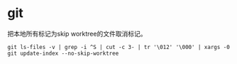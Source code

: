 # git

把本地所有标记为skip worktree的文件取消标记。
``` SHELL
git ls-files -v | grep -i ^S | cut -c 3- | tr '\012' '\000' | xargs -0 git update-index --no-skip-worktree
```